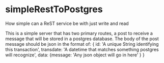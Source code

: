 # simpleRestToPostgres
How simple can a ReST service be with just write and read

This is a simple server that has two primary routes, a post to receive a message that will be stored in a postgres database.
The body of the post message should be json in the format of:
{ id: 'A unique String identifying this transaction',
  transdate: 'A datetime that matches something postgres will recognize',
  data: {message: 'Any json object will go in here' }
}
